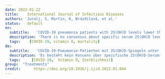 ```yaml
---
date: 2022-01-22
title:    International Journal of Infectious Diseases 
authors: 'Juralj, S, Martin, K, Brázdilová, et al.'
status:   default
en:
  subtitle:   'COVID-19 pneumonia patients with 25(OH)D levels lower than 12 ng/ml are at increased risk of death'
  description: 'There is no consensus about specific serum 25(OH)D levels associated with higher risk of severe outcome in COVID-19 patients. According to the literature patients with serum 25(OH)D levels < 12 ng/ml are clearly deficient at all ages. Our aim was to assess COVID-19 mortality in the settings of severe 25(OH)D deficiency. A cohort study of 357 COVID-19 patients was conducted. Subjects were monitored until discharge or in-hospital death. At admission, severity parameters (CRP, IL-6, Charlson Comorbidity Index etc.) were assessed. These parameters were compared regarding 25(OH)D levels threshold 12 ng/ml, where values below 12 ng/ml were considered absolute vitamin D deficiency. 25(OH)D levels at the time of admission were independently associated with mortality. Non-survivors (N=168) had lower 25(OH)D levels, SO2, higher age, CRP, viral load, and Charlson Comorbidity Index in comparison to survivors. Patients with serum 25(OH)D levels < 12 ng/ml had higher mortality (55% vs. 45 %), viral load (21.5 vs 23.1) and Charlson Comorbidity Index (5.3 vs 4.4) in comparison to those with serum 25(OH)D levels >12 ng/ml. COVID-19 patients with serum 25(OH)D levels < 12 ng/ml have higher mortality. Among other factors, severe vitamin D deficiency likely leads to poor outcome.'
  tags:    [COVID-19, vitamin D, mortality]
de: 
  subtitle:   'COVID-19-Pneumonie-Patienten mit 25(OH)D-Spiegeln unter 12 ng/ml haben ein erhöhtes Sterberisiko'
  description: 'Es besteht kein Konsens über spezifische 25(OH)D-Serumspiegel, die mit einem höheren Risiko für einen schweren Verlauf bei COVID-19-Patienten verbunden sind. Aus der Literatur geht hervor, dass Patienten mit einem Serum 25(OH)D-Spiegel < 12 ng/ml in jedem Alter eindeutig unterversorgt sind. Unser Ziel war es, die COVID-19-Mortalität bei schwerem 25(OH)D-Mangel zu untersuchen. Es wurde eine Kohortenstudie mit 357 COVID-19-Patienten durchgeführt. Die Probanden wurden bis zur Entlassung oder zum Tod im Krankenhaus überwacht. Bei der Aufnahme wurden Schweregradparameter (CRP, IL-6, Charlson Comorbidity Index usw.) ermittelt. Diese Parameter wurden im Hinblick auf 25(OH)D-Werte unter 12 ng/ml verglichen, wobei Werte unter 12 ng/ml als absoluter Vitamin-D-Mangel angesehen wurden. Die 25(OH)D-Werte zum Zeitpunkt der Aufnahme waren unabhängig voneinander mit der Sterblichkeit verbunden. Nicht-Überlebende (N=168) hatten im Vergleich zu Überlebenden niedrigere 25(OH)D-Werte, SO2, ein höheres Alter, CRP, eine höhere Viruslast und einen höheren Charlson Comorbidity Index. Patienten mit Serum-25(OH)D-Spiegeln < 12 ng/ml hatten eine höhere Sterblichkeit (55 % vs. 45 %), eine höhere Viruslast (21,5 vs. 23,1) und einen höheren Charlson Comorbidity Index (5,3 vs. 4,4) im Vergleich zu Patienten mit Serum-25(OH)D-Spiegeln > 12 ng/ml. COVID-19-Patienten mit einem Serum 25(OH)D-Spiegel < 12 ng/ml haben eine höhere Sterblichkeit. Neben anderen Faktoren führt ein schwerer Vitamin-D-Mangel wahrscheinlich zu einem schlechten Outcome.'
  tags:     [COVID-19,  Vitamin D, Sterblichkeit]
group:  "Treatments"
credit:      https://doi.org/10.1016/j.ijid.2022.01.044
---
```

